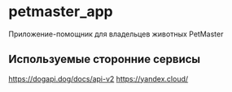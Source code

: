 # petmaster_app

Приложение-помощник для владельцев животных PetMaster

## Используемые сторонние сервисы

https://dogapi.dog/docs/api-v2
https://yandex.cloud/
